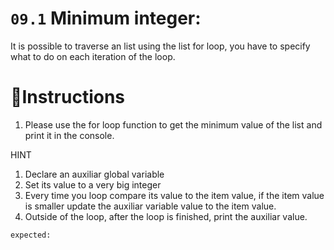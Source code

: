 # `09.1` Minimum integer:

It is possible to traverse an list using the list for loop,
you have to specify what to do on each iteration of the loop.


# 📝Instructions
1. Please use the for loop function to get the minimum value
 of the list and print it in the console.

HINT
1. Declare an auxiliar global variable
2. Set its value to a very big integer
3. Every time you loop compare its value to the item value, if the item value is smaller
   update the auxiliar variable value to the item value.
4. Outside of the loop, after the loop is finished, print the auxiliar value.

```py
expected:
```